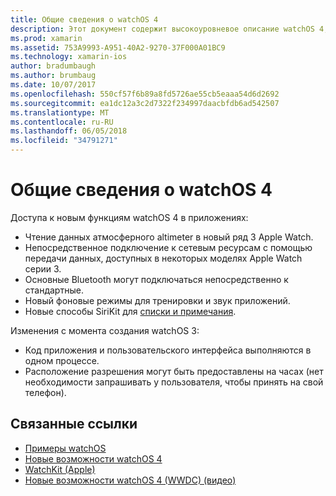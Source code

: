 ```yaml
---
title: Общие сведения о watchOS 4
description: Этот документ содержит высокоуровневое описание watchOS 4, описывающие новые возможности, которые теперь доступны для разработчиков Xamarin.
ms.prod: xamarin
ms.assetid: 753A9993-A951-40A2-9270-37F000A01BC9
ms.technology: xamarin-ios
author: bradumbaugh
ms.author: brumbaug
ms.date: 10/07/2017
ms.openlocfilehash: 550cf57f6b89a8fd5726ae55cb5eaaa54d6d2692
ms.sourcegitcommit: ea1dc12a3c2d7322f234997daacbfdb6ad542507
ms.translationtype: MT
ms.contentlocale: ru-RU
ms.lasthandoff: 06/05/2018
ms.locfileid: "34791271"
---
```

# <a name="introduction-to-watchos-4"></a>Общие сведения о watchOS 4

Доступа к новым функциям watchOS 4 в приложениях:

* Чтение данных атмосферного altimeter в новый ряд 3 Apple Watch.
* Непосредственное подключение к сетевым ресурсам с помощью передачи данных, доступных в некоторых моделях Apple Watch серии 3.
* Основные Bluetooth могут подключаться непосредственно к стандартные.
* Новый фоновые режимы для тренировки и звук приложений.
* Новые способы SiriKit для [списки и примечания](~/ios/platform/introduction-to-ios11/sirikit.md).

Изменения с момента создания watchOS 3:

* Код приложения и пользовательского интерфейса выполняются в одном процессе.
* Расположение разрешения могут быть предоставлены на часах (нет необходимости запрашивать у пользователя, чтобы принять на свой телефон).

## <a name="related-links"></a>Связанные ссылки

- [Примеры watchOS](https://developer.xamarin.com/samples/watchos/all/)
- [Новые возможности watchOS 4](https://developer.apple.com/watchos/)
- [WatchKit (Apple)](https://developer.apple.com/documentation/watchkit)
- [Новые возможности watchOS 4 (WWDC) (видео)](https://developer.apple.com/videos/play/wwdc2017/205/)
